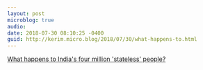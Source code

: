 ```yaml
---
layout: post
microblog: true
audio: 
date: 2018-07-30 08:10:25 -0400
guid: http://kerim.micro.blog/2018/07/30/what-happens-to.html
---
```

[What happens to India's four million 'stateless' people?](https://www.bbc.com/news/world-asia-india-45002670)
